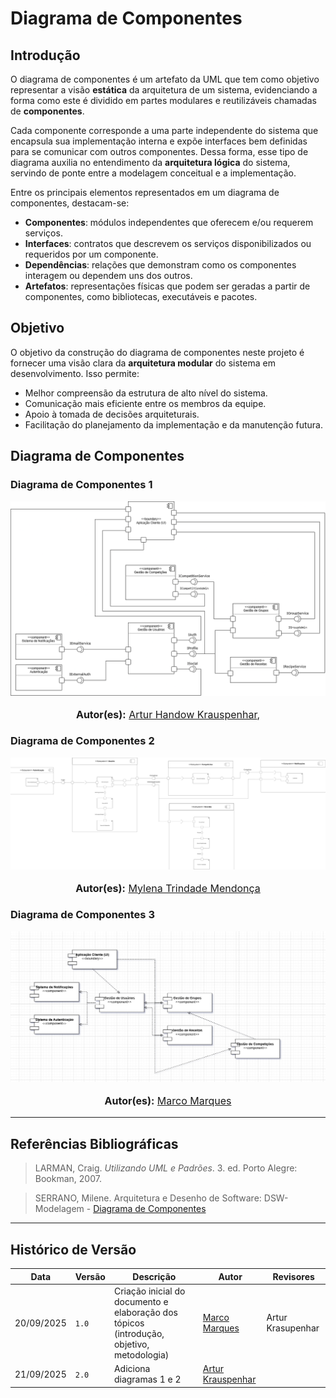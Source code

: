 # Diagrama de Componentes

## Introdução

O diagrama de componentes é um artefato da UML que tem como objetivo representar a visão **estática** da arquitetura de um sistema, evidenciando a forma como este é dividido em partes modulares e reutilizáveis chamadas de **componentes**.  

Cada componente corresponde a uma parte independente do sistema que encapsula sua implementação interna e expõe interfaces bem definidas para se comunicar com outros componentes. Dessa forma, esse tipo de diagrama auxilia no entendimento da **arquitetura lógica** do sistema, servindo de ponte entre a modelagem conceitual e a implementação.  

Entre os principais elementos representados em um diagrama de componentes, destacam-se:

- **Componentes**: módulos independentes que oferecem e/ou requerem serviços.
- **Interfaces**: contratos que descrevem os serviços disponibilizados ou requeridos por um componente.
- **Dependências**: relações que demonstram como os componentes interagem ou dependem uns dos outros.
- **Artefatos**: representações físicas que podem ser geradas a partir de componentes, como bibliotecas, executáveis e pacotes.

## Objetivo

O objetivo da construção do diagrama de componentes neste projeto é fornecer uma visão clara da **arquitetura modular** do sistema em desenvolvimento. Isso permite:

- Melhor compreensão da estrutura de alto nível do sistema.
- Comunicação mais eficiente entre os membros da equipe.
- Apoio à tomada de decisões arquiteturais.
- Facilitação do planejamento da implementação e da manutenção futura.

## Diagrama de Componentes

### Diagrama de Componentes 1
 
![Diagrama de Componentes 1](../../assets/DiagramaComponentes/DiagramaComponenteArtur.png)
<font size="3">
<p style="text-align: center">
<b>Autor(es):</b> 
<a href="https://github.com/Arturhk05" target="_blank">Artur Handow Krauspenhar</a>, 
</p>
</font>

### Diagrama de Componentes 2
 
![Diagrama de Componentes 2](../../assets/DiagramaComponentes/DiagramaComponenteMylena.png)
<font size="3">
<p style="text-align: center">
<b>Autor(es):</b> 
<a href="https://github.com/MylenaTrindade" target="_blank">Mylena Trindade Mendonça</a>
</p>
</font>

### Diagrama de Componentes 3
 
![Diagrama de Componentes 3](../../assets/DiagramaComponentes/Diagrama_Componentes_Marco.png)
<font size="3">
<p style="text-align: center">
<b>Autor(es):</b> 
<a href="https://github.com/marcomarquesdc" target="_blank">Marco Marques</a>
</p>
</font>

---


## Referências Bibliográficas

> LARMAN, Craig. *Utilizando UML e Padrões*. 3. ed. Porto Alegre: Bookman, 2007.  

> SERRANO, Milene. Arquitetura e Desenho de Software: DSW-Modelagem - [Diagrama de Componentes](https://unbbr-my.sharepoint.com/personal/mileneserrano_unb_br/_layouts/15/stream.aspx?id=%2Fpersonal%2Fmileneserrano_unb_br%2FDocuments%2FArqDSW%20-%20VídeosOriginais%2F05h%20-%20VideoAula%20-%20DSW-Modelagem%20-%20Componentes%2Emp4&ga=1&referrer=StreamWebApp%2EWeb&referrerScenario=AddressBarCopied%2Eview%2Ee8e10b5a-4593-4a98-b10a-0570d88854dc)

---

## Histórico de Versão
| Data       | Versão | Descrição                                                                 | Autor                                                                                 | Revisores |
| ---------- | ------ | ------------------------------------------------------------------------- | ------------------------------------------------------------------------------------- | --------- |
| 20/09/2025 | `1.0`  | Criação inicial do documento e elaboração dos tópicos (introdução, objetivo, metodologia) | [Marco Marques](https://github.com/marcomarquesdc) |  Artur Krasupenhar  |
| 21/09/2025 | `2.0`  | Adiciona diagramas 1 e 2 | [Artur Krauspenhar](https://github.com/Arturhk05) |           |

